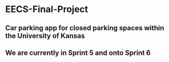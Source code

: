 # EECS-Final-Project
## Car parking app for closed parking spaces within the University of Kansas
## We are currently in Sprint 5 and onto Sprint 6
